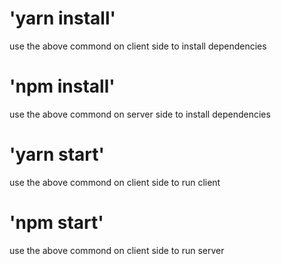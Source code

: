 # 'yarn install'
use the above commond on client side to install dependencies

# 'npm install'
use the above commond on server side to install dependencies

# 'yarn start'
use the above commond on client side to run client

# 'npm start'
use the above commond on client side to run server

